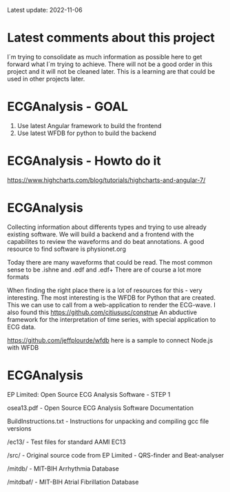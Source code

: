 Latest update: 2022-11-06
# Latest comments about this project 
I´m trying to consolidate as much information as possible here to get forward what I´m trying to achieve. 
There will not be a good order in this project and it will not be cleaned later. This is a learning are that could be used in other projects later. 


# ECGAnalysis - GOAL 
1. Use latest Angular framework to build the frontend
2. Use latest WFDB for python to build the backend

# ECGAnalysis - Howto do it
https://www.highcharts.com/blog/tutorials/highcharts-and-angular-7/



# ECGAnalysis
Collecting information about differents types and trying to use already existing software. 
We will build a backend and a frontend with the capabilites to review the waveforms and do beat annotations. 
A good resource to find software is physionet.org

Today there are many waveforms that could be read. The most common sense to be .ishne and .edf and .edf+ 
There are of course a lot more formats

When finding the right place there is a lot of resources for this - very interesting. 
The most interesting is the WFDB for Python that are created. This we can use to call from a web-application to render the ECG-wave. 
I also found this https://github.com/citiususc/construe An abductive framework for the interpretation of time series, with special application to ECG data.

https://github.com/jeffplourde/wfdb here is a sample to connect Node.js with WFDB

# ECGAnalysis
EP Limited:  Open Source ECG Analysis Software - STEP 1

osea13.pdf - Open Source ECG Analysis Software Documentation 

BuildInstructions.txt -  Instructions for unpacking and compiling gcc file versions

/ec13/ - Test files for standard AAMI EC13

/src/  - Original source code from EP Limited - QRS-finder and Beat-analyser

/mitdb/ - MIT-BIH Arrhythmia Database

/mitdbaf/ - MIT-BIH Atrial Fibrillation Database
